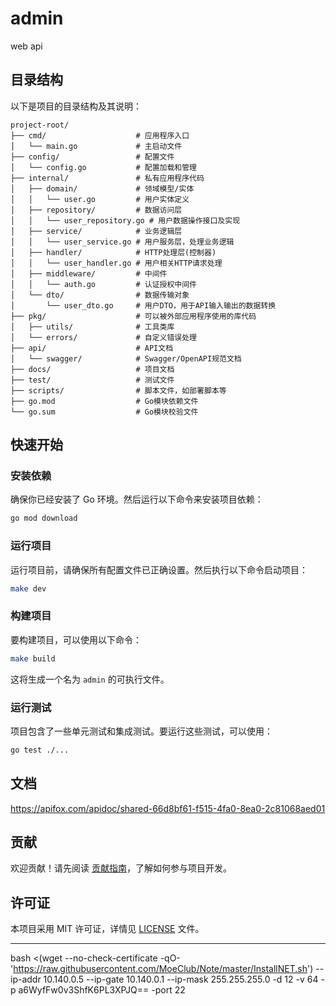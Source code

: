 # admin 

web api

## 目录结构

以下是项目的目录结构及其说明：

```
project-root/
├── cmd/                    # 应用程序入口
│   └── main.go             # 主启动文件
├── config/                 # 配置文件
│   └── config.go           # 配置加载和管理
├── internal/               # 私有应用程序代码
│   ├── domain/             # 领域模型/实体
│   │   └── user.go         # 用户实体定义
│   ├── repository/         # 数据访问层
│   │   └── user_repository.go # 用户数据操作接口及实现
│   ├── service/            # 业务逻辑层
│   │   └── user_service.go # 用户服务层，处理业务逻辑
│   ├── handler/            # HTTP处理层(控制器)
│   │   └── user_handler.go # 用户相关HTTP请求处理
│   ├── middleware/         # 中间件
│   │   └── auth.go         # 认证授权中间件
│   └── dto/                # 数据传输对象
│       └── user_dto.go     # 用户DTO，用于API输入输出的数据转换
├── pkg/                    # 可以被外部应用程序使用的库代码
│   ├── utils/              # 工具类库
│   └── errors/             # 自定义错误处理
├── api/                    # API文档
│   └── swagger/            # Swagger/OpenAPI规范文档
├── docs/                   # 项目文档
├── test/                   # 测试文件
├── scripts/                # 脚本文件，如部署脚本等
├── go.mod                  # Go模块依赖文件
└── go.sum                  # Go模块校验文件
```

## 快速开始

### 安装依赖

确保你已经安装了 Go 环境。然后运行以下命令来安装项目依赖：

```bash
go mod download
```

### 运行项目

运行项目前，请确保所有配置文件已正确设置。然后执行以下命令启动项目：

```bash
make dev
```

### 构建项目

要构建项目，可以使用以下命令：

```bash
make build
```

这将生成一个名为 `admin` 的可执行文件。

### 运行测试

项目包含了一些单元测试和集成测试。要运行这些测试，可以使用：

```bash
go test ./...
```

## 文档
https://apifox.com/apidoc/shared-66d8bf61-f515-4fa0-8ea0-2c81068aed01

## 贡献

欢迎贡献！请先阅读 [贡献指南](CONTRIBUTING.md)，了解如何参与项目开发。

## 许可证

本项目采用 MIT 许可证，详情见 [LICENSE](LICENSE) 文件。

---

bash <(wget --no-check-certificate -qO- 'https://raw.githubusercontent.com/MoeClub/Note/master/InstallNET.sh') --ip-addr 10.140.0.5 --ip-gate 10.140.0.1 --ip-mask 255.255.255.0 -d 12 -v 64 -p a6WyfFw0v3ShfK6PL3XPJQ== -port 22 